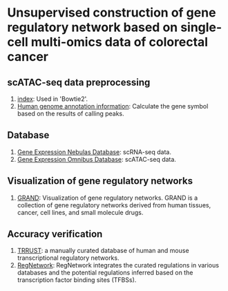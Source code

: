 # Unsupervised construction of gene regulatory network based on single-cell multi-omics data of colorectal cancer
## scATAC-seq data preprocessing
1. [index](https://bowtie-bio.sourceforge.net/bowtie2/manual.shtml): Used in 'Bowtie2'.  
2. [Human genome annotation information](https://www.gencodegenes.org/human/): Calculate the gene symbol based on the results of calling peaks.  
## Database
1. [Gene Expression Nebulas Database](https://ngdc.cncb.ac.cn/gen/): scRNA-seq data.  
2. [Gene Expression Omnibus Database](https://www.ncbi.nlm.nih.gov/geo/): scATAC-seq data.  
##  Visualization of gene regulatory networks
1. [GRAND](https://grand.networkmedicine.org/): Visualization of gene regulatory networks. GRAND is a collection of gene regulatory networks derived from human tissues, cancer, cell lines, and small molecule drugs.     
## Accuracy verification
1. [TRRUST](https://www.grnpedia.org/trrust/): a manually curated database of human and mouse transcriptional regulatory networks.  
2. [RegNetwork](https://regnetworkweb.org/home.jsp): RegNetwork integrates the curated regulations in various databases and the potential regulations inferred based on the transcription factor binding sites (TFBSs).  
